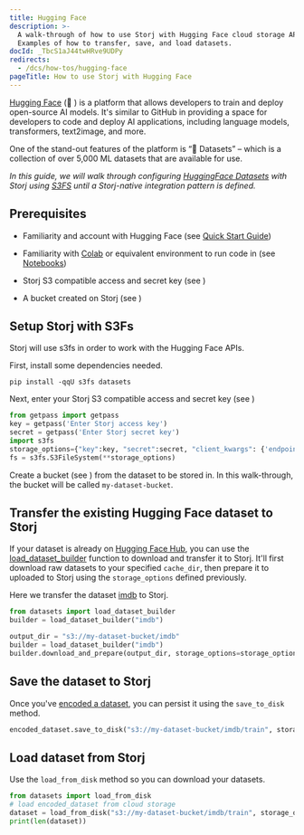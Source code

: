 ```yaml
---
title: Hugging Face
description: >-
  A walk-through of how to use Storj with Hugging Face cloud storage APIs.
  Examples of how to transfer, save, and load datasets.
docId: _TbcS1aJ44twHRve9UDPy
redirects:
  - /dcs/how-tos/hugging-face
pageTitle: How to use Storj with Hugging Face
---
```


[Hugging Face](https://huggingface.co/) (🤗 ) is a platform that allows developers to train and deploy open-source AI models. It's similar to GitHub in providing a space for developers to code and deploy AI applications, including language models, transformers, text2image, and more. &#x20;

One of the stand-out features of the platform is “🤗 Datasets” – which is a collection of over 5,000 ML datasets that are available for use.

_In this guide, we will walk through configuring _[_HuggingFace Datasets_](https://huggingface.co/docs/datasets/index)_ with Storj using _[_S3FS_](https://huggingface.co/docs/datasets/filesystems)_ until a Storj-native integration pattern is defined._

## Prerequisites

- Familiarity and account with Hugging Face (see [Quick Start Guide](https://huggingface.co/docs/huggingface_hub/quick-start))

- Familiarity with [Colab](https://colab.research.google.com/) or equivalent environment to run code in (see [Notebooks](https://huggingface.co/docs/transformers/notebooks))

- Storj S3 compatible access and secret key (see [](docId:LueFgrbZ9rJbWtDMXhIWZ))&#x20;

- A bucket created on Storj (see [](docId:OJPnxiexQIXHmzGBkvzHc))

## Setup Storj with S3Fs

Storj will use s3fs in order to work with the Hugging Face APIs.

First, install some dependencies needed.

```shell
pip install -qqU s3fs datasets
```

Next, enter your Storj S3 compatible access and secret key (see [](docId:LueFgrbZ9rJbWtDMXhIWZ))&#x20;

```python
from getpass import getpass
key = getpass('Enter Storj access key')
secret = getpass('Enter Storj secret key')
import s3fs
storage_options={"key":key, "secret":secret, "client_kwargs": {'endpoint_url':"https://gateway.storjshare.io"}}
fs = s3fs.S3FileSystem(**storage_options)
```

Create a bucket (see [](docId:OJPnxiexQIXHmzGBkvzHc)) from the dataset to be stored in. In this walk-through, the bucket will be called `my-dataset-bucket`.

## Transfer the existing Hugging Face dataset to Storj

If your dataset is already on [Hugging Face Hub](https://huggingface.co/datasets), you can use the [load_dataset_builder](https://huggingface.co/docs/datasets/v2.8.0/en/package_reference/loading_methods#datasets.load_dataset_builder) function to download and transfer it to Storj. It'll first download raw datasets to your specified `cache_dir`, then prepare it to uploaded to Storj using the `storage_options` defined previously.

Here we transfer the dataset [imdb](https://huggingface.co/datasets/imdb) to Storj.

```python
from datasets import load_dataset_builder
builder = load_dataset_builder("imdb")

output_dir = "s3://my-dataset-bucket/imdb"
builder = load_dataset_builder("imdb")
builder.download_and_prepare(output_dir, storage_options=storage_options, file_format="parquet")
```

## Save the dataset to Storj

Once you've [encoded a dataset](https://huggingface.co/docs/datasets/index), you can persist it using the `save_to_disk` method.

```python
encoded_dataset.save_to_disk("s3://my-dataset-bucket/imdb/train", storage_options=storage_options)
```

## Load dataset from Storj

Use the `load_from_disk` method so you can download your datasets.

```python
from datasets import load_from_disk
# load encoded_dataset from cloud storage
dataset = load_from_disk("s3://my-dataset-bucket/imdb/train", storage_options=storage_options)
print(len(dataset))
```
